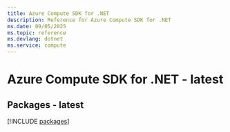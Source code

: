 ```yaml
---
title: Azure Compute SDK for .NET
description: Reference for Azure Compute SDK for .NET
ms.date: 09/05/2025
ms.topic: reference
ms.devlang: dotnet
ms.service: compute
---
```

# Azure Compute SDK for .NET - latest
## Packages - latest
[!INCLUDE [packages](compute-index.md)]